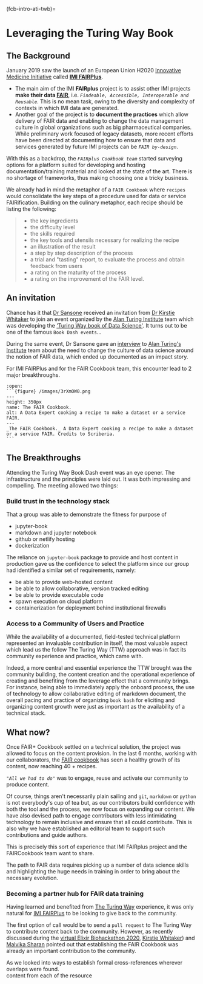(fcb-intro-ati-twb)=
# Leveraging the Turing Way Book


## The Background

January 2019 saw the launch of an European Union H2020 [Innovative Medicine Initiative](https://www.imi.europa.eu/) called [**IMI FAIRPlus**](https://fairplus-project.eu/).
- The main aim of the IMI **FAIRplus** project is to assist other IMI projects **make their data [FAIR](https://www.nature.com/articles/sdata201618)**, i.e. *`Findeable, Accessible, Interoperable and Reusable`*. This is no mean task, owing to the diversity and complexity of contexts in which IMI data are generated.
- Another goal of the project is to **document the practices** which allow delivery of FAIR data and enabling to change the data management culture in global organizations such as big pharmaceutical companies.
While preliminary work focused of legacy datasets, more recent efforts have been directed at documenting how to ensure that data and services generated by future IMI projects can be *`FAIR by-design`*.

With this as a backdrop, the *`FAIRplus Cookbook team`* started surveying options for a platform suited for developing and hosting documentation/training material and looked at the state of the art.
There is no shortage of frameworks, thus making choosing one a tricky business.

We already had in mind the metaphor of a `FAIR Cookbook` where `recipes` would consolidate the key steps of a procedure used for data or service FAIRification. Building on the culinary metaphor, each recipe should be listing the following:
>- the key ingredients
>- the difficulty level
>- the skills required
>- the key tools and utensils necessary for realizing the recipe
>- an illustration of the result
>- a step by step description of the process
>- a trial and "tasting" report, to evaluate the process and obtain feedback from users
>- a rating on the maturity of the process
>- a rating on the improvement of the FAIR level.

## An invitation

Chance has it that [Dr Sansone](https://eng.ox.ac.uk/people/susanna-assunta-sansone/) received an invitation 
from [Dr Kirstie Whitaker](https://www.turing.ac.uk/people/researchers/kirstie-whitaker) to join an event organized 
by the [Alan Turing Institute](https://www.turing.ac.uk/) team which was developing the
['Turing Way book of Data Science'](https://www.turing.ac.uk/research/research-projects/turing-way-handbook-reproducible-data-science). 
It turns out to be one of the famous `Book Dash events`...

During the same event, Dr Sansone gave an
[interview](https://www.turing.ac.uk/sites/default/files/2019-10/impact_story_-_changing_the_culture_of_data_science.pdf)
to [Alan Turing's Institute](https://www.turing.ac.uk/) team about the need to change the culture
of data science around the notion of FAIR data, which ended up documented as an impact story.

For IMI FAIRPlus and for the FAIR Cookbook team, this encounter lead to 2 major breakthroughs.


````{dropdown}
:open:
```{figure} /images/3rXmOW0.png
---
height: 350px
name: The FAIR Cookbook.
alt: A Data Expert cooking a recipe to make a dataset or a service FAIR.
---
_The FAIR Cookbook._ A Data Expert cooking a recipe to make a dataset or a service FAIR. Credits to Scriberia.
```
````



## The Breakthroughs

Attending the Turing Way Book Dash event was an eye opener. The infrastructure and the principles were laid out.
It was both impressing and compelling. The meeting allowed two things:

### Build trust in the technology stack

That a group was able to demonstrate the fitness for purpose of 
* jupyter-book
* markdown and jupyter notebook
* github or netlify hosting
* dockerization

The reliance on `jupyter-book` package to provide and host content in production gave us the confidence to select
the platform since our group had identified a similar set of requirements, namely:

- be able to provide web-hosted content
- be able to allow collaborative, version tracked editing
- be able to provide executable code
- spawn execution on cloud platform
- containerization for deployment behind institutional firewalls


### Access to a Community of Users and Practice

While the availability of a documented, field-tested technical platform represented an invaluable contribution in 
itself, the most valuable aspect which lead us the follow The Turing Way (TTW) approach was in fact its community
experience and practice, which came with.

Indeed, a more central and essential experience the TTW brought was the community building, the content creation and the
operational experience of creating and benefiting from the leverage effect that a community brings.
For instance, being able to immediately apply the onboard process, the use of technology to allow collaborative editing
of markdown document, the overall pacing and practice of organizing `book bash` for eliciting and organizing content
growth were just as important as the availability of a technical stack.

## What now?

Once FAIR+ Cookbook settled on a technical solution, the project was allowed to focus on the content provision. 
In the last 6 months, working with our collaborators, the [FAIR cookbook](https://fairplus.github.io/the-fair-cookbook/) 
has seen a healthy growth of its content, now reaching 40 + recipes.

*`"All we had to do"`* was to engage, reuse and activate our community to produce content.

Of course, things aren't necessarily plain sailing and `git`, `markdown` or `python` is not everybody's cup of tea but,
as our contributors build confidence with both the tool and the process, we now focus on expanding our content.
We have also devised path to engage contributors with less intimidating technology to remain inclusive and ensure 
that all could contribute. This is also why we have established an editorial team to support such contributions 
and guide authors.

This is precisely this sort of experience that IMI FAIRplus project and the FAIRCookbook team want to share. 

The path to FAIR data requires picking up a number of data science skills and highlighting the huge needs in training
in order to bring about the necessary evolution.  

### Becoming a partner hub for FAIR data training

Having learned and benefited from [The Turing Way](https://the-turing-way.netlify.app/welcome) experience, it was only
natural for [IMI FAIRPlus](https://fairplus-project.eu) to be looking to give back to the community.

The first option of call would be to send a `pull request` to The Turing Way to contribute content back to the community.
However, as recently discussed during the [virtual Elixir Biohackathon 2020](https://www.biohackathon-europe.org/),
[Kirstie Whitaker](https://www.turing.ac.uk/people/researchers/kirstie-whitaker)) and 
[Malvika Sharan](https://www.turing.ac.uk/people/spotlights/malvika-sharan) pointed out that establishing the
FAIR Cookbook was already an important contribution to the community.

As we looked into ways to establish formal cross-references wherever overlaps were found.  
content from each of the resource



  
